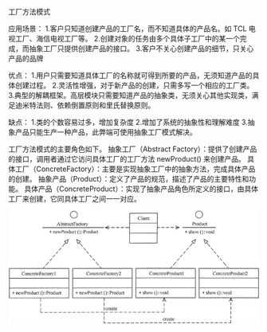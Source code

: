 工厂方法模式

应用场景：
1.客户只知道创建产品的工厂名，而不知道具体的产品名。如 TCL 电视工厂、海信电视工厂等。
2.创建对象的任务由多个具体子工厂中的某一个完成，而抽象工厂只提供创建产品的接口。
3.客户不关心创建产品的细节，只关心产品的品牌

优点：
1.用户只需要知道具体工厂的名称就可得到所要的产品，无须知道产品的具体创建过程。
2.灵活性增强，对于新产品的创建，只需多写一个相应的工厂类。
3.典型的解耦框架。高层模块只需要知道产品的抽象类，无须关心其他实现类，满足迪米特法则、依赖倒置原则和里氏替换原则。

缺点：
1.类的个数容易过多，增加复杂度
2.增加了系统的抽象性和理解难度
3.抽象产品只能生产一种产品，此弊端可使用抽象工厂模式解决。

工厂方法模式的主要角色如下。
抽象工厂（Abstract Factory）：提供了创建产品的接口，调用者通过它访问具体工厂的工厂方法 newProduct() 来创建产品。
具体工厂（ConcreteFactory）：主要是实现抽象工厂中的抽象方法，完成具体产品的创建。
抽象产品（Product）：定义了产品的规范，描述了产品的主要特性和功能。
具体产品（ConcreteProduct）：实现了抽象产品角色所定义的接口，由具体工厂来创建，它同具体工厂之间一一对应。

![](../image/factorMethod.jpg)